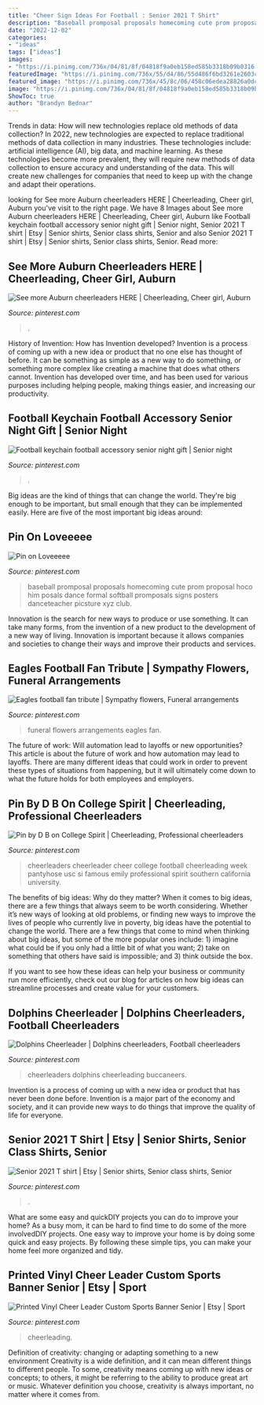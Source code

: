 ```yaml
---
title: "Cheer Sign Ideas For Football : Senior 2021 T Shirt"
description: "Baseball promposal proposals homecoming cute prom proposal hoco him posals dance formal softball promposals signs posters danceteacher picsture xyz club"
date: "2022-12-02"
categories:
- "ideas"
tags: ["ideas"]
images:
- "https://i.pinimg.com/736x/04/81/8f/04818f9a0eb158ed585b3318b09b0316.jpg"
featuredImage: "https://i.pinimg.com/736x/55/d4/86/55d486f6bd3261e2603c442e5776c2d5.jpg"
featured_image: "https://i.pinimg.com/736x/45/8c/06/458c06edea28826a0dc495d900a02d03--baseball-promposal-for-her-promposal-ideas-for-him.jpg"
image: "https://i.pinimg.com/736x/04/81/8f/04818f9a0eb158ed585b3318b09b0316.jpg"
ShowToc: true
author: "Brandyn Bednar"
---
```



Trends in data: How will new technologies replace old methods of data collection?
In 2022, new technologies are expected to replace traditional methods of data collection in many industries. These technologies include: artificial intelligence (AI), big data, and machine learning. As these technologies become more prevalent, they will require new methods of data collection to ensure accuracy and understanding of the data. This will create new challenges for companies that need to keep up with the change and adapt their operations.

	

		
looking for See more Auburn cheerleaders HERE | Cheerleading, Cheer girl, Auburn you've visit to the right page. We have 8 Images about See more Auburn cheerleaders HERE | Cheerleading, Cheer girl, Auburn like Football keychain football accessory senior night gift | Senior night, Senior 2021 T shirt | Etsy | Senior shirts, Senior class shirts, Senior and also Senior 2021 T shirt | Etsy | Senior shirts, Senior class shirts, Senior. Read more:
		
    
## See More Auburn Cheerleaders HERE | Cheerleading, Cheer Girl, Auburn

<img loading=lazy src="https://i.pinimg.com/736x/55/d4/86/55d486f6bd3261e2603c442e5776c2d5.jpg" onerror="this.onerror=null;this.src='https://tse4.mm.bing.net/th?id=OIP.ZgQmVDNwtWCfm2KtomPg9AHaJ4&amp;pid=15.1';" alt="See more Auburn cheerleaders HERE | Cheerleading, Cheer girl, Auburn">

_Source: pinterest.com_

>. 

	

History of Invention: How has Invention developed?
Invention is a process of coming up with a new idea or product that no one else has thought of before. It can be something as simple as a new way to do something, or something more complex like creating a machine that does what others cannot. Invention has developed over time, and has been used for various purposes including helping people, making things easier, and increasing our productivity.

    
## Football Keychain Football Accessory Senior Night Gift | Senior Night

<img loading=lazy src="https://i.pinimg.com/736x/45/04/8f/45048f424bfdb2e0890fe93a3a89d039.jpg" onerror="this.onerror=null;this.src='https://tse4.mm.bing.net/th?id=OIP.tg3wY95lSMKHr6Q7Sin3UAHaJ4&amp;pid=15.1';" alt="Football keychain football accessory senior night gift | Senior night">

_Source: pinterest.com_

>. 

	

Big ideas are the kind of things that can change the world. They're big enough to be important, but small enough that they can be implemented easily. Here are five of the most important big ideas around: 

    
## Pin On Loveeeee

<img loading=lazy src="https://i.pinimg.com/736x/45/8c/06/458c06edea28826a0dc495d900a02d03--baseball-promposal-for-her-promposal-ideas-for-him.jpg" onerror="this.onerror=null;this.src='https://tse1.mm.bing.net/th?id=OIP._Hm7oC-H9Duo76CYFcfmuQHaLG&amp;pid=15.1';" alt="Pin on Loveeeee">

_Source: pinterest.com_

>baseball promposal proposals homecoming cute prom proposal hoco him posals dance formal softball promposals signs posters danceteacher picsture xyz club. 

	

Innovation is the search for new ways to produce or use something. It can take many forms, from the invention of a new product to the development of a new way of living. Innovation is important because it allows companies and societies to change their ways and improve their products and services.

    
## Eagles Football Fan Tribute | Sympathy Flowers, Funeral Arrangements

<img loading=lazy src="https://i.pinimg.com/736x/24/6d/39/246d39553e39d07b47fe15f5e780259a--funeral-arrangements-sympathy-flowers.jpg" onerror="this.onerror=null;this.src='https://tse4.mm.bing.net/th?id=OIP.2oJ6fTjX88-Blgn2hKHOaAAAAA&amp;pid=15.1';" alt="Eagles football fan tribute | Sympathy flowers, Funeral arrangements">

_Source: pinterest.com_

>funeral flowers arrangements eagles fan. 

	

The future of work: Will automation lead to layoffs or new opportunities?
This article is about the future of work and how automation may lead to layoffs. There are many different ideas that could work in order to prevent these types of situations from happening, but it will ultimately come down to what the future holds for both employees and employers.

    
## Pin By D B On College Spirit | Cheerleading, Professional Cheerleaders

<img loading=lazy src="https://i.pinimg.com/736x/44/ee/df/44eedfe38777f1d198c949a6f20168e4.jpg" onerror="this.onerror=null;this.src='https://tse1.mm.bing.net/th?id=OIP.PSEk54135mcbqzdjp0hLFwAAAA&amp;pid=15.1';" alt="Pin by D B on College Spirit | Cheerleading, Professional cheerleaders">

_Source: pinterest.com_

>cheerleaders cheerleader cheer college football cheerleading week pantyhose usc si famous emily professional spirit southern california university. 

	

The benefits of big ideas: Why do they matter?
When it comes to big ideas, there are a few things that always seem to be worth considering. Whether it’s new ways of looking at old problems, or finding new ways to improve the lives of people who currently live in poverty, big ideas have the potential to change the world.
There are a few things that come to mind when thinking about big ideas, but some of the more popular ones include: 1) imagine what could be if you only had a little bit of what you want; 2) take on something that others have said is impossible; and 3) think outside the box.

If you want to see how these ideas can help your business or community run more efficiently, check out our blog for articles on how big ideas can streamline processes and create value for your customers.

    
## Dolphins Cheerleader | Dolphins Cheerleaders, Football Cheerleaders

<img loading=lazy src="https://i.pinimg.com/736x/27/84/1e/27841e663b6e1ade47f7319ee6908f14.jpg" onerror="this.onerror=null;this.src='https://tse3.mm.bing.net/th?id=OIP.eCEb-cxB7iXYQhiwKqHVNQHaN1&amp;pid=15.1';" alt="Dolphins Cheerleader | Dolphins cheerleaders, Football cheerleaders">

_Source: pinterest.com_

>cheerleaders dolphins cheerleading buccaneers. 

	

Invention is a process of coming up with a new idea or product that has never been done before. Invention is a major part of the economy and society, and it can provide new ways to do things that improve the quality of life for everyone.

    
## Senior 2021 T Shirt | Etsy | Senior Shirts, Senior Class Shirts, Senior

<img loading=lazy src="https://i.pinimg.com/736x/1a/66/ff/1a66ffbbb2badf2615be247be03a0dc7.jpg" onerror="this.onerror=null;this.src='https://tse4.mm.bing.net/th?id=OIP.Xult8nPJmgOI0bCd3zFi_wHaJ3&amp;pid=15.1';" alt="Senior 2021 T shirt | Etsy | Senior shirts, Senior class shirts, Senior">

_Source: pinterest.com_

>. 

	

What are some easy and quickDIY projects you can do to improve your home?
As a busy mom, it can be hard to find time to do some of the more involvedDIY projects. One easy way to improve your home is by doing some quick and easy projects. By following these simple tips, you can make your home feel more organized and tidy.

    
## Printed Vinyl Cheer Leader Custom Sports Banner Senior | Etsy | Sport

<img loading=lazy src="https://i.pinimg.com/736x/04/81/8f/04818f9a0eb158ed585b3318b09b0316.jpg" onerror="this.onerror=null;this.src='https://tse4.mm.bing.net/th?id=OIP.tZkrA-iLEv1UIOWRHYNB0wHaLR&amp;pid=15.1';" alt="Printed Vinyl Cheer Leader Custom Sports Banner Senior | Etsy | Sport">

_Source: pinterest.com_

>cheerleading. 

	

Definition of creativity: changing or adapting something to a new environment
Creativity is a wide definition, and it can mean different things to different people. To some, creativity means coming up with new ideas or concepts; to others, it might be referring to the ability to produce great art or music. Whatever definition you choose, creativity is always important, no matter where it comes from.

